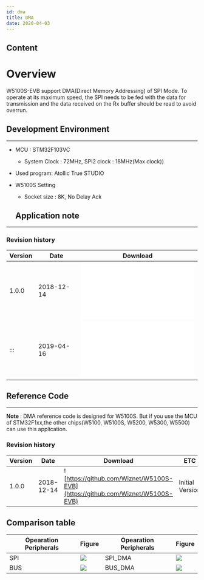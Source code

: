 ```yaml
---
id: dma
title: DMA
date: 2020-04-03
---
```



## Content

# Overview

W5100S-EVB support DMA(Direct Memory Addressing) of SPI Mode. To operate at its maximum speed, the SPI needs to be fed with the data for transmission and the data received on the Rx buffer should be read to avoid overrun.

## Development Environment

----
 - MCU : STM32F103VC 
   - System Clock : 72MHz,  SPI2 clock : 18MHz(Max clock))
 - Used program: Atollic True STUDIO 
 - W5100S Setting
   - Socket size : 8K, No Delay Ack 
   
   ## Application note

-----

### Revision history

| Version | Date       | Download                                                                           |
| ------- | ---------- | ---------------------------------------------------------------------------------- |
| 1.0.0   | 2018-12-14 | ![W5100S\_AN\_DMA\_V100K.pdf](/document_framework/img/products/w5100s/w5100s_evb/w5100s_an_dma_v100k.pdf) |
| :::     | 2019-04-16 | ![W5100S\_AN\_DMA\_V100E.pdf](/document_framework/img/products/w5100s/application/w5100s_an_dma_v100e.pdf)            |

## Reference Code

-----

**Note** : DMA reference code is designed for W5100S. But if you use the
MCU of STM32F1xx,the other chips(W5100, W5100S, W5200, W5300, W5500) can
use this application.

### Revision history

| Version | Date       | Download                                                                      | ETC             |
| ------- | ---------- | ----------------------------------------------------------------------------- | --------------- |
| 1.0.0   | 2018-12-14 | ![https://github.com/Wiznet/W5100S-EVB](https://github.com/Wiznet/W5100S-EVB) | Initial Version |

## Comparison table

| Opearation Peripherals | Figure                                                  | Opearation Peripherals | Figure                                                    |
| ---------------------- | ------------------------------------------------------- | ---------------------- | --------------------------------------------------------- |
| SPI                    | ![](/document_framework/img/products/w5100s/w5100s_evb/spi_0.8mhz_8k_nd_2.jpg) | SPI\_DMA               | ![](/document_framework/img/products/w5100s/w5100s_evb/spi_dma_6.4mhz_8k_nd.jpg) |
| BUS                    | ![](/document_framework/img/products/w5100s/w5100s_evb/bus_3.7mhz_8k_nd.jpg)   | BUS\_DMA               | ![](/document_framework/img/products/w5100s/w5100s_evb/bus_dma_9.6mhz_8k_nd.jpg) |
